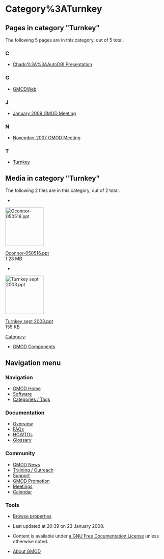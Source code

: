 



<span id="top"></span>




# <span dir="auto">Category%3ATurnkey</span>










## Pages in category "Turnkey"

The following 5 pages are in this category, out of 5 total.



### C

- [Chado%3A%3AAutoDBI
  Presentation](Chado%3A%3AAutoDBI_Presentation "Chado%3A%3AAutoDBI Presentation")

### G

- [GMODWeb](GMODWeb "GMODWeb")

### J

- [January 2009 GMOD
  Meeting](January_2009_GMOD_Meeting "January 2009 GMOD Meeting")

### N

- [November 2007 GMOD
  Meeting](November_2007_GMOD_Meeting "November 2007 GMOD Meeting")

### T

- [Turnkey](Turnkey "Turnkey")




## Media in category "Turnkey"

The following 2 files are in this category, out of 2 total.

- 

  

  

  <img
  src="../mediawiki/skins/common/images/icons/fileicon.png" width="120"
  height="120" alt="Oconnor-050516.ppt" />

  

  

  

  [Oconnor-050516.ppt](File:Oconnor-050516.ppt "File:Oconnor-050516.ppt")  
  1.23 MB  

  

  

- 

  

  

  <img
  src="../mediawiki/skins/common/images/icons/fileicon.png" width="120"
  height="120" alt="Turnkey sept 2003.ppt" />

  

  

  

  [Turnkey sept
  2003.ppt](File:Turnkey_sept_2003.ppt "File:Turnkey sept 2003.ppt")  
  155 KB  

  

  





[Category](Special%3ACategories "Special%3ACategories"):

- [GMOD Components](Category%3AGMOD_Components "Category%3AGMOD Components")






## Navigation menu









### Navigation



- <span id="n-GMOD-Home">[GMOD Home](Main_Page)</span>
- <span id="n-Software">[Software](GMOD_Components)</span>
- <span id="n-Categories-.2F-Tags">[Categories /
  Tags](Categories)</span>




### Documentation



- <span id="n-Overview">[Overview](Overview)</span>
- <span id="n-FAQs">[FAQs](Category%3AFAQ)</span>
- <span id="n-HOWTOs">[HOWTOs](Category%3AHOWTO)</span>
- <span id="n-Glossary">[Glossary](Glossary)</span>




### Community



- <span id="n-GMOD-News">[GMOD News](GMOD_News)</span>
- <span id="n-Training-.2F-Outreach">[Training /
  Outreach](Training_and_Outreach)</span>
- <span id="n-Support">[Support](Support)</span>
- <span id="n-GMOD-Promotion">[GMOD Promotion](GMOD_Promotion)</span>
- <span id="n-Meetings">[Meetings](Meetings)</span>
- <span id="n-Calendar">[Calendar](Calendar)</span>




### Tools

- <span id="t-smwbrowselink"><a href="Special%3ABrowse/Category%3ATurnkey" rel="smw-browse">Browse
  properties</a></span>



- <span id="footer-info-lastmod">Last updated at 20:39 on 23 January
  2008.</span>
<!-- - <span id="footer-info-viewcount">11,892 page views.</span> -->
- <span id="footer-info-copyright">Content is available under
  <a href="http://www.gnu.org/licenses/fdl-1.3.html" class="external"
  rel="nofollow">a GNU Free Documentation License</a> unless otherwise
  noted.</span>

<!-- -->

- <span id="footer-places-about">[About
  GMOD](GMOD%3AAbout "GMOD%3AAbout")</span>

<!-- -->




